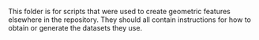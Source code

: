 This folder is for scripts that were used to create geometric features elsewhere
in the repository.  They should all contain instructions for how to obtain or generate
the datasets they use.
